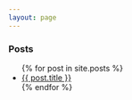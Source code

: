 ```yaml
---
layout: page
---
```

### Posts
<ul>
  {% for post in site.posts %}
    <li>
        <a href="{{ post.url }}">{{ post.title }}</a>
    </li>
  {% endfor %}
</ul>
